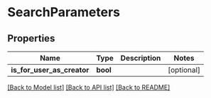 # SearchParameters

## Properties
Name | Type | Description | Notes
------------ | ------------- | ------------- | -------------
**is_for_user_as_creator** | **bool** |  | [optional] 

[[Back to Model list]](../README.md#documentation-for-models) [[Back to API list]](../README.md#documentation-for-api-endpoints) [[Back to README]](../README.md)


